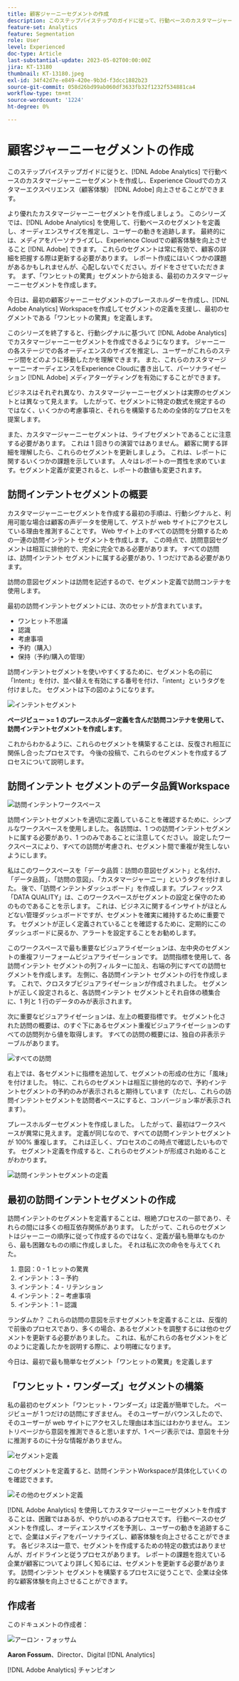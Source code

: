 ```yaml
---
title: 顧客ジャーニーセグメントの作成
description: このステップバイステップのガイドに従って、行動ベースのカスタマージャーニーセグメントを  [!DNL Adobe Analytics]  で作成し、 [!DNL Adobe] Experience Cloudでのカスタマーエクスペリエンス（顧客体験）を向上させる方法を説明します。
feature-set: Analytics
feature: Segmentation
role: User
level: Experienced
doc-type: Article
last-substantial-update: 2023-05-02T00:00:00Z
jira: KT-13180
thumbnail: KT-13180.jpeg
exl-id: 34f42d7e-e849-420e-9b3d-f3dcc1882b23
source-git-commit: 058d26bd99ab060df3633fb32f1232f534881ca4
workflow-type: tm+mt
source-wordcount: '1224'
ht-degree: 0%

---
```


# 顧客ジャーニーセグメントの作成

このステップバイステップガイドに従うと、[!DNL Adobe Analytics] で行動ベースのカスタマージャーニーセグメントを作成し、Experience Cloudでのカスタマーエクスペリエンス（顧客体験） [!DNL Adobe] 向上させることができます。

より優れたカスタマージャーニーセグメントを作成しましょう。 このシリーズでは、[!DNL Adobe Analytics] を使用して、行動ベースのセグメントを定義し、オーディエンスサイズを推定し、ユーザーの動きを追跡します。 最終的には、メディアをパーソナライズし、Experience Cloudでの顧客体験を向上させること [!DNL Adobe] できます。 これらのセグメントは常に有効で、顧客の詳細を把握する際は更新する必要があります。 レポート作成にはいくつかの課題があるかもしれませんが、心配しないでください。ガイドをさせていただきます。 まず、「ワンヒットの驚異」セグメントから始まる、最初のカスタマージャーニーセグメントを作成します。

今日は、最初の顧客ジャーニーセグメントのプレースホルダーを作成し、[!DNL Adobe Analytics] Workspaceを作成してセグメントの定義を支援し、最初のセグメントである「ワンヒットの驚異」を定義します。

このシリーズを終了すると、行動シグナルに基づいて [!DNL Adobe Analytics] でカスタマージャーニーセグメントを作成できるようになります。 ジャーニーの各ステージでの各オーディエンスのサイズを推定し、ユーザーがこれらのステージ間をどのように移動したかを理解できます。 また、これらのカスタマージャーニーオーディエンスをExperience Cloudに書き出して、パーソナライゼーション [!DNL Adobe] メディアターゲティングを有効にすることができます。

ビジネスはそれぞれ異なり、カスタマージャーニーセグメントは実際のセグメントとは異なって見えます。 したがって、セグメントに特定の数式を規定するのではなく、いくつかの考慮事項と、それらを構築するための全体的なプロセスを提案します。

また、カスタマージャーニーセグメントは、ライブセグメントであることに注意する必要があります。 これは 1 回きりの演習ではありません。 顧客に関する詳細を理解したら、これらのセグメントを更新しましょう。 これは、レポートに関するいくつかの課題を示しています。 人々はレポートの一貫性を求めています。セグメント定義が変更されると、レポートの数値も変更されます。

## 訪問インテントセグメントの概要

カスタマージャーニーセグメントを作成する最初の手順は、行動シグナルと、利用可能な場合は顧客の声データを使用して、ゲストが web サイトにアクセスしている理由を推測することです。 Web サイト上のすべての訪問を分類するための一連の訪問インテント セグメントを作成します。 この時点で、訪問意図セグメントは相互に排他的で、完全に完全である必要があります。 すべての訪問は、訪問インテント セグメントに属する必要があり、1 つだけである必要があります。

訪問の意図セグメントは訪問を記述するので、セグメント定義で訪問コンテナを使用します。

最初の訪問インテントセグメントには、次のセットが含まれています。

* ワンヒット不思議
* 認識
* 考慮事項
* 予約（購入）
* 保持（予約/購入の管理）

訪問インテントセグメントを使いやすくするために、セグメント名の前に「Intent:」を付け、並べ替えを有効にする番号を付け、「intent」というタグを付けました。 セグメントは下の図のようになります。

![ インテントセグメント ](assets/intent-segments.png)

**ページビュー >= 1 のプレースホルダー定義を含んだ訪問コンテナを使用して、訪問インテントセグメントを作成します**。

これからわかるように、これらのセグメントを構築することは、反復され相互に関係し合ったプロセスです。 今後の投稿で、これらのセグメントを作成するプロセスについて説明します。

## 訪問インテント セグメントのデータ品質Workspace

![ 訪問インテントワークスペース ](assets/visit-intent-workspace.png)

訪問インテントセグメントを適切に定義していることを確認するために、シンプルなワークスペースを使用しました。 各訪問は、1 つの訪問インテントセグメントに属する必要があり、1 つのみであることに注意してください。 設定したワークスペースにより、すべての訪問が考慮され、セグメント間で重複が発生しないようにします。

私はこのワークスペースを「データ品質：訪問の意図セグメント」と名付け、「データ品質」、「訪問の意図」、「カスタマージャーニー」というタグを付けました。 後で、「訪問インテントダッシュボード」を作成します。プレフィックス「DATA QUALITY」は、このワークスペースがセグメントの設定と保守のためのものであることを示します。 これは、ビジネスに関するインサイトがほとんどない管理ダッシュボードですが、セグメントを確実に維持するために重要です。 セグメントが正しく定義されていることを確認するために、定期的にこのダッシュボードに戻るか、アラートを設定することをお勧めします。

このワークスペースで最も重要なビジュアライゼーションは、左中央のセグメントの重複フリーフォームビジュアライゼーションです。 訪問指標を使用して、各訪問インテント セグメントの列フィルターに加え、右端の列にすべての訪問セグメントを作成します。 左側に、各訪問インテント セグメントの行を作成します。 これで、クロスタブビジュアライゼーションが作成されました。 セグメントが正しく設定されると、各訪問インテント セグメントとそれ自体の積集合に、1 列と 1 行のデータのみが表示されます。

次に重要なビジュアライゼーションは、左上の概要指標です。 セグメント化された訪問の概要は、のすぐ下にあるセグメント重複ビジュアライゼーションのすべての訪問列から値を取得します。 すべての訪問の概要には、独自の非表示テーブルがあります。

![ すべての訪問 ](assets/all-visits.png)

右上では、各セグメントに指標を追加して、セグメントの形成の仕方に「風味」を付けました。 特に、これらのセグメントは相互に排他的なので、予約インテントセグメントの予約のみが表示されると期待しています（ただし、これらの訪問インテントセグメントを訪問者ベースにすると、コンバージョン率が表示されます）。

プレースホルダーセグメントを作成しました。 したがって、最初はワークスペースが異常に見えます。 定義が同じなので、すべての訪問インテントセグメントが 100% 重複します。 これは正しく、プロセスのこの時点で確認したいものです。 セグメント定義を作成すると、これらのセグメントが形成され始めることがわかります。

![ 訪問インテントセグメントの定義 ](assets/visit-intent-segment-defs.png)

## 最初の訪問インテントセグメントの作成

訪問インテントのセグメントを定義することは、根絶プロセスの一部であり、それらの間には多くの相互依存関係があります。 したがって、これらのセグメントはジャーニーの順序に従って作成するのではなく、定義が最も簡単なものから、最も困難なものの順に作成しました。 それは私に次の命令を与えてくれた。

1. 意図：0 - 1 ヒットの驚異
1. インテント：3 – 予約
1. インテント：4 - リテンション
1. インテント：2 – 考慮事項
1. インテント：1 – 認識

ランダムか？ これらの訪問の意図を示すセグメントを定義することは、反復的で前後のプロセスであり、多くの場合、あるセグメントを調整するには他のセグメントを更新する必要がありました。 これは、私がこれらの各セグメントをどのように定義したかを説明する際に、より明確になります。

今日は、最初で最も簡単なセグメント「ワンヒットの驚異」を定義します

## 「ワンヒット・ワンダーズ」セグメントの構築

私の最初のセグメント「ワンヒット・ワンダーズ」は定義が簡単でした。 ページビューが 1 つだけの訪問にすぎません。 そのユーザーがバウンスしたので、そのユーザーが web サイトにアクセスした理由は本当にはわかりません。 エントリページから意図を推測できると思いますが、1 ページ表示では、意図を十分に推測するのに十分な情報がありません。

![ セグメント定義 ](assets/segment-def.png)

このセグメントを定義すると、訪問インテントWorkspaceが具体化していくのを確認できます。

![ その他のセグメント定義 ](assets/more-segment-defs.png)

[!DNL Adobe Analytics] を使用してカスタマージャーニーセグメントを作成することは、困難ではあるが、やりがいのあるプロセスです。 行動ベースのセグメントを作成し、オーディエンスサイズを予測し、ユーザーの動きを追跡することで、企業はメディアをパーソナライズし、顧客体験を向上させることができます。 各ビジネスは一意で、セグメントを作成するための特定の数式はありませんが、ガイドラインと従うプロセスがあります。 レポートの課題を抱えている企業が顧客についてより詳しく知るには、セグメントを更新する必要があります。 訪問インテント セグメントを構築するプロセスに従うことで、企業は全体的な顧客体験を向上させることができます。

## 作成者

このドキュメントの作成者：

![ アーロン・フォッサム ](assets/aaron-headshot.png)

**Aaron Fossum**、Director、Digital [!DNL Analytics]

[!DNL Adobe Analytics] チャンピオン
